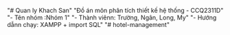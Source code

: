 "# Quan ly Khach San" 
"Đồ án môn phân tích thiết kế hệ thống - CCQ2311D" 
"- Tên nhóm :Nhóm 1" 
"- Thành viênn: Trường, Ngân, Long, My" 
"- Hướng dẫnn chạy: XAMPP + import SQL" 
"# hotel-management" 
